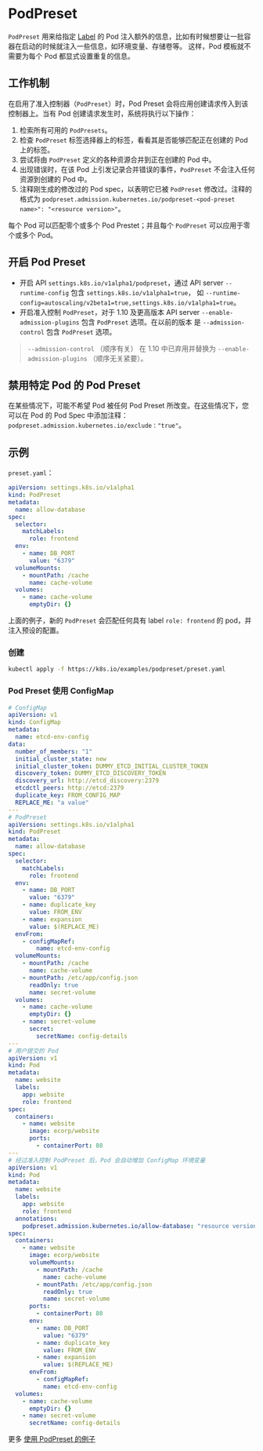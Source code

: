 # PodPreset
`PodPreset` 用来给指定 [Label](../cluster/label.md) 的 Pod 注入额外的信息，比如有时候想要让一批容器在启动的时候就注入一些信息，如环境变量、存储卷等。
这样，Pod 模板就不需要为每个 Pod 都显式设置重复的信息。

## 工作机制
在启用了准入控制器（`PodPreset`）时，Pod Preset 会将应用创建请求传入到该控制器上。当有 Pod 创建请求发生时，系统将执行以下操作：
1. 检索所有可用的 `PodPresets`。
2. 检查 `PodPreset` 标签选择器上的标签，看看其是否能够匹配正在创建的 Pod 上的标签。
3. 尝试将由 `PodPreset` 定义的各种资源合并到正在创建的 Pod 中。
4. 出现错误时，在该 Pod 上引发记录合并错误的事件，`PodPreset` 不会注入任何资源到创建的 Pod 中。
5. 注释刚生成的修改过的 Pod spec，以表明它已被 `PodPreset` 修改过。注释的格式为
`podpreset.admission.kubernetes.io/podpreset-<pod-preset name>": "<resource version>"`。

每个 Pod 可以匹配零个或多个 Pod Prestet；并且每个 `PodPreset` 可以应用于零个或多个 Pod。

## 开启 Pod Preset
- 开启 API `settings.k8s.io/v1alpha1/podpreset`，通过 API server `--runtime-config` 包含 `settings.k8s.io/v1alpha1=true`，
如 `--runtime-config=autoscaling/v2beta1=true,settings.k8s.io/v1alpha1=true`。
- 开启准入控制 `PodPreset`，对于 1.10 及更高版本 API server `--enable-admission-plugins` 包含 `PodPreset` 选项。在以前的版本
是 `--admission-control`  包含 `PodPreset` 选项。

> `--admission-control` （顺序有关） 在 1.10 中已弃用并替换为 `--enable-admission-plugins` （顺序无关紧要）。

## 禁用特定 Pod 的 Pod Preset
在某些情况下，可能不希望 Pod 被任何 Pod Preset 所改变。在这些情况下，您可以在 Pod 的 Pod Spec 中添加注释：`podpreset.admission.kubernetes.io/exclude："true"`。

## 示例
`preset.yaml`：
```yml
apiVersion: settings.k8s.io/v1alpha1
kind: PodPreset
metadata:
  name: allow-database
spec:
  selector:
    matchLabels:
      role: frontend
  env:
    - name: DB_PORT
      value: "6379"
  volumeMounts:
    - mountPath: /cache
      name: cache-volume
  volumes:
    - name: cache-volume
      emptyDir: {}
```

上面的例子，新的 `PodPreset` 会匹配任何具有 label `role: frontend` 的 pod，并注入预设的配置。

### 创建
```sh
kubectl apply -f https://k8s.io/examples/podpreset/preset.yaml
```

### Pod Preset 使用 ConfigMap
```yml
# ConfigMap
apiVersion: v1
kind: ConfigMap
metadata:
  name: etcd-env-config
data:
  number_of_members: "1"
  initial_cluster_state: new
  initial_cluster_token: DUMMY_ETCD_INITIAL_CLUSTER_TOKEN
  discovery_token: DUMMY_ETCD_DISCOVERY_TOKEN
  discovery_url: http://etcd_discovery:2379
  etcdctl_peers: http://etcd:2379
  duplicate_key: FROM_CONFIG_MAP
  REPLACE_ME: "a value"
---
# PodPreset
apiVersion: settings.k8s.io/v1alpha1
kind: PodPreset
metadata:
  name: allow-database
spec:
  selector:
    matchLabels:
      role: frontend
  env:
    - name: DB_PORT
      value: "6379"
    - name: duplicate_key
      value: FROM_ENV
    - name: expansion
      value: $(REPLACE_ME)
  envFrom:
    - configMapRef:
        name: etcd-env-config
  volumeMounts:
    - mountPath: /cache
      name: cache-volume
    - mountPath: /etc/app/config.json
      readOnly: true
      name: secret-volume
  volumes:
    - name: cache-volume
      emptyDir: {}
    - name: secret-volume
      secret:
        secretName: config-details
---
# 用户提交的 Pod
apiVersion: v1
kind: Pod
metadata:
  name: website
  labels:
    app: website
    role: frontend
spec:
  containers:
    - name: website
      image: ecorp/website
      ports:
        - containerPort: 80
---
# 经过准入控制 PodPreset 后，Pod 会自动增加 ConfigMap 环境变量
apiVersion: v1
kind: Pod
metadata:
  name: website
  labels:
    app: website
    role: frontend
  annotations:
    podpreset.admission.kubernetes.io/allow-database: "resource version"
spec:
  containers:
    - name: website
      image: ecorp/website
      volumeMounts:
        - mountPath: /cache
          name: cache-volume
        - mountPath: /etc/app/config.json
          readOnly: true
          name: secret-volume
      ports:
        - containerPort: 80
      env:
        - name: DB_PORT
          value: "6379"
        - name: duplicate_key
          value: FROM_ENV
        - name: expansion
          value: $(REPLACE_ME)
      envFrom:
        - configMapRef:
          name: etcd-env-config
  volumes:
    - name: cache-volume
      emptyDir: {}
    - name: secret-volume
      secretName: config-details
```

更多 [使用 PodPreset 的例子](https://kubernetes.io/docs/tasks/inject-data-application/podpreset/)